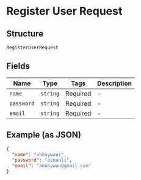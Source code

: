 
# Register User Request

## Structure

`RegisterUserRequest`

## Fields

| Name | Type | Tags | Description |
|  --- | --- | --- | --- |
| `name` | `string` | Required | - |
| `password` | `string` | Required | - |
| `email` | `string` | Required | - |

## Example (as JSON)

```json
{
  "name": "abhaywani",
  "password": "osmanli",
  "email": "abahywan@gmail.com"
}
```

